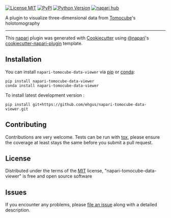 
[![License MIT](https://img.shields.io/badge/License-MIT-yellow.svg)](https://github.com/ehgus/napari-tomocube-data-viewer/raw/main/LICENSE)
[![PyPI](https://img.shields.io/pypi/v/napari-tomocube-data-viewer.svg?color=green)](https://pypi.org/project/napari-tomocube-data-viewer)
[![Python Version](https://img.shields.io/pypi/pyversions/napari-tomocube-data-viewer.svg?color=green)](https://python.org)
[![napari hub](https://img.shields.io/endpoint?url=https://api.napari-hub.org/shields/napari-tomocube-data-viewer)](https://napari-hub.org/plugins/napari-tomocube-data-viewer)

A plugin to visualize three-dimensional data from [Tomocube](https://www.tomocube.com/)'s holotomography

----------------------------------

This [napari] plugin was generated with [Cookiecutter] using [@napari]'s [cookiecutter-napari-plugin] template.

<!--
Don't miss the full getting started guide to set up your new package:
https://github.com/napari/cookiecutter-napari-plugin#getting-started

and review the napari docs for plugin developers:
https://napari.org/stable/plugins/index.html
-->

## Installation

You can install `napari-tomocube-data-viewer` via [pip] or [conda]:

    pip install napari-tomocube-data-viewer
    conda install napari-tomocube-data-viewer

To install latest development version :

    pip install git+https://github.com/ehgus/napari-tomocube-data-viewer.git

## Contributing

Contributions are very welcome. Tests can be run with [tox], please ensure
the coverage at least stays the same before you submit a pull request.

## License

Distributed under the terms of the [MIT] license,
"napari-tomocube-data-viewer" is free and open source software

## Issues

If you encounter any problems, please [file an issue] along with a detailed description.

[napari]: https://github.com/napari/napari
[Cookiecutter]: https://github.com/audreyr/cookiecutter
[@napari]: https://github.com/napari
[MIT]: http://opensource.org/licenses/MIT
[cookiecutter-napari-plugin]: https://github.com/napari/cookiecutter-napari-plugin
[tox]: https://tox.readthedocs.io/en/latest/
[pip]: https://pypi.org/project/pip/
[conda]: https://docs.anaconda.com/free/miniconda/index.html
[file an issue]: https://github.com/ehgus/napari-tomocube-data-viewer/issues
[PyPI]: https://pypi.org/
